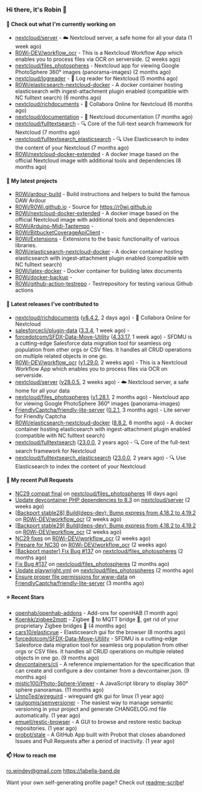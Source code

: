 ### Hi there, it's Robin 👋

#### 👷 Check out what I'm currently working on

- [nextcloud/server](https://github.com/nextcloud/server) - ☁️ Nextcloud server, a safe home for all your data (1 week ago)
- [R0Wi-DEV/workflow_ocr](https://github.com/R0Wi-DEV/workflow_ocr) - This is a Nextcloud Workflow App which enables you to process files via OCR on serverside. (2 weeks ago)
- [nextcloud/files_photospheres](https://github.com/nextcloud/files_photospheres) - Nextcloud app for viewing Google PhotoSphere 360° images (panorama-images) (2 months ago)
- [nextcloud/logreader](https://github.com/nextcloud/logreader) - 📜 Log reader for Nextcloud (5 months ago)
- [R0Wi/elasticsearch-nextcloud-docker](https://github.com/R0Wi/elasticsearch-nextcloud-docker) - A docker container hosting elasticsearch with ingest-attachment plugin enabled (compatible with NC fulltext search) (6 months ago)
- [nextcloud/richdocuments](https://github.com/nextcloud/richdocuments) - 📑 Collabora Online for Nextcloud (6 months ago)
- [nextcloud/documentation](https://github.com/nextcloud/documentation) - 📘 Nextcloud documentation (7 months ago)
- [nextcloud/fulltextsearch](https://github.com/nextcloud/fulltextsearch) - 🔍 Core of the full-text search framework for Nextcloud (7 months ago)
- [nextcloud/fulltextsearch_elasticsearch](https://github.com/nextcloud/fulltextsearch_elasticsearch) - 🔍 Use Elasticsearch to index the content of your Nextcloud (7 months ago)
- [R0Wi/nextcloud-docker-extended](https://github.com/R0Wi/nextcloud-docker-extended) - A docker image based on the official Nextcloud image with additional tools and dependencies (8 months ago)

#### 🌱 My latest projects

- [R0Wi/ardour-build](https://github.com/R0Wi/ardour-build) - Build instructions and helpers to build the famous DAW Ardour
- [R0Wi/R0Wi.github.io](https://github.com/R0Wi/R0Wi.github.io) - Source for https://r0wi.github.io
- [R0Wi/nextcloud-docker-extended](https://github.com/R0Wi/nextcloud-docker-extended) - A docker image based on the official Nextcloud image with additional tools and dependencies
- [R0Wi/Arduino-Midi-Taptempo](https://github.com/R0Wi/Arduino-Midi-Taptempo) - 
- [R0Wi/BitbucketCoverageApiClient](https://github.com/R0Wi/BitbucketCoverageApiClient) - 
- [R0Wi/Extensions](https://github.com/R0Wi/Extensions) - Extensions to the basic functionality of various libraries.
- [R0Wi/elasticsearch-nextcloud-docker](https://github.com/R0Wi/elasticsearch-nextcloud-docker) - A docker container hosting elasticsearch with ingest-attachment plugin enabled (compatible with NC fulltext search)
- [R0Wi/latex-docker](https://github.com/R0Wi/latex-docker) - Docker container for building latex documents
- [R0Wi/docker-backup](https://github.com/R0Wi/docker-backup) - 
- [R0Wi/github-action-testrepo](https://github.com/R0Wi/github-action-testrepo) - Testrepository for testing various Github actions

#### 🔭 Latest releases I've contributed to

- [nextcloud/richdocuments](https://github.com/nextcloud/richdocuments) ([v8.4.2](https://github.com/nextcloud/richdocuments/releases/tag/v8.4.2), 2 days ago) - 📑 Collabora Online for Nextcloud
- [salesforcecli/plugin-data](https://github.com/salesforcecli/plugin-data) ([3.3.4](https://github.com/salesforcecli/plugin-data/releases/tag/3.3.4), 1 week ago) - 
- [forcedotcom/SFDX-Data-Move-Utility](https://github.com/forcedotcom/SFDX-Data-Move-Utility) ([4.33.17](https://github.com/forcedotcom/SFDX-Data-Move-Utility/releases/tag/4.33.17), 1 week ago) - SFDMU is a cutting-edge Salesforce data migration tool for seamless org population from other orgs or CSV files. It handles all CRUD operations on multiple related objects in one go.
- [R0Wi-DEV/workflow_ocr](https://github.com/R0Wi-DEV/workflow_ocr) ([v1.29.0](https://github.com/R0Wi-DEV/workflow_ocr/releases/tag/v1.29.0), 2 weeks ago) - This is a Nextcloud Workflow App which enables you to process files via OCR on serverside.
- [nextcloud/server](https://github.com/nextcloud/server) ([v28.0.5](https://github.com/nextcloud/server/releases/tag/v28.0.5), 2 weeks ago) - ☁️ Nextcloud server, a safe home for all your data
- [nextcloud/files_photospheres](https://github.com/nextcloud/files_photospheres) ([v1.28.1](https://github.com/nextcloud/files_photospheres/releases/tag/v1.28.1), 2 months ago) - Nextcloud app for viewing Google PhotoSphere 360° images (panorama-images)
- [FriendlyCaptcha/friendly-lite-server](https://github.com/FriendlyCaptcha/friendly-lite-server) ([0.2.1](https://github.com/FriendlyCaptcha/friendly-lite-server/releases/tag/0.2.1), 3 months ago) - Lite server for Friendly Captcha
- [R0Wi/elasticsearch-nextcloud-docker](https://github.com/R0Wi/elasticsearch-nextcloud-docker) ([8.8.2](https://github.com/R0Wi/elasticsearch-nextcloud-docker/releases/tag/8.8.2), 6 months ago) - A docker container hosting elasticsearch with ingest-attachment plugin enabled (compatible with NC fulltext search)
- [nextcloud/fulltextsearch](https://github.com/nextcloud/fulltextsearch) ([23.0.0](https://github.com/nextcloud/fulltextsearch/releases/tag/23.0.0), 2 years ago) - 🔍 Core of the full-text search framework for Nextcloud
- [nextcloud/fulltextsearch_elasticsearch](https://github.com/nextcloud/fulltextsearch_elasticsearch) ([23.0.0](https://github.com/nextcloud/fulltextsearch_elasticsearch/releases/tag/23.0.0), 2 years ago) - 🔍 Use Elasticsearch to index the content of your Nextcloud

#### 🔨 My recent Pull Requests

- [NC29 compat final](https://github.com/nextcloud/files_photospheres/pull/142) on [nextcloud/files_photospheres](https://github.com/nextcloud/files_photospheres) (6 days ago)
- [Update devcontainer PHP dependencies to 8.3](https://github.com/nextcloud/server/pull/45086) on [nextcloud/server](https://github.com/nextcloud/server) (2 weeks ago)
- [[Backport stable28] Build(deps-dev): Bump express from 4.18.2 to 4.19.2](https://github.com/R0Wi-DEV/workflow_ocr/pull/249) on [R0Wi-DEV/workflow_ocr](https://github.com/R0Wi-DEV/workflow_ocr) (2 weeks ago)
- [[Backport stable29] Build(deps-dev): Bump express from 4.18.2 to 4.19.2](https://github.com/R0Wi-DEV/workflow_ocr/pull/248) on [R0Wi-DEV/workflow_ocr](https://github.com/R0Wi-DEV/workflow_ocr) (2 weeks ago)
- [NC29 fixes](https://github.com/R0Wi-DEV/workflow_ocr/pull/247) on [R0Wi-DEV/workflow_ocr](https://github.com/R0Wi-DEV/workflow_ocr) (2 weeks ago)
- [Prepare for NC30](https://github.com/R0Wi-DEV/workflow_ocr/pull/246) on [R0Wi-DEV/workflow_ocr](https://github.com/R0Wi-DEV/workflow_ocr) (2 weeks ago)
- [[Backport master] Fix Bug #137](https://github.com/nextcloud/files_photospheres/pull/140) on [nextcloud/files_photospheres](https://github.com/nextcloud/files_photospheres) (2 months ago)
- [Fix Bug #137](https://github.com/nextcloud/files_photospheres/pull/139) on [nextcloud/files_photospheres](https://github.com/nextcloud/files_photospheres) (2 months ago)
- [Update playwright.yml](https://github.com/nextcloud/files_photospheres/pull/138) on [nextcloud/files_photospheres](https://github.com/nextcloud/files_photospheres) (2 months ago)
- [Ensure proper file permissions for www-data](https://github.com/FriendlyCaptcha/friendly-lite-server/pull/19) on [FriendlyCaptcha/friendly-lite-server](https://github.com/FriendlyCaptcha/friendly-lite-server) (3 months ago)

#### ⭐ Recent Stars

- [openhab/openhab-addons](https://github.com/openhab/openhab-addons) - Add-ons for openHAB (1 month ago)
- [Koenkk/zigbee2mqtt](https://github.com/Koenkk/zigbee2mqtt) - Zigbee 🐝 to MQTT bridge 🌉, get rid of your proprietary Zigbee bridges 🔨 (4 months ago)
- [cars10/elasticvue](https://github.com/cars10/elasticvue) - Elasticsearch gui for the browser (8 months ago)
- [forcedotcom/SFDX-Data-Move-Utility](https://github.com/forcedotcom/SFDX-Data-Move-Utility) - SFDMU is a cutting-edge Salesforce data migration tool for seamless org population from other orgs or CSV files. It handles all CRUD operations on multiple related objects in one go. (9 months ago)
- [devcontainers/cli](https://github.com/devcontainers/cli) - A reference implementation for the specification that can create and configure a dev container from a devcontainer.json. (9 months ago)
- [mistic100/Photo-Sphere-Viewer](https://github.com/mistic100/Photo-Sphere-Viewer) - A JavaScript library to display 360° sphere panoramas. (11 months ago)
- [UnnoTed/wireguird](https://github.com/UnnoTed/wireguird) - wireguard gtk gui for linux (1 year ago)
- [raulgomis/semversioner](https://github.com/raulgomis/semversioner) - The easiest way to manage semantic versioning in your project and generate CHANGELOG.md file automatically. (1 year ago)
- [emuell/restic-browser](https://github.com/emuell/restic-browser) - A GUI to browse and restore restic backup repositories. (1 year ago)
- [probot/stale](https://github.com/probot/stale) - A GitHub App built with Probot that closes abandoned Issues and Pull Requests after a period of inactivity. (1 year ago)

#### 📫 How to reach me
[ro.windey@gmail.com](mailto:ro.windey@gmailcom)
https://labella-band.de

Want your own self-generating profile page? Check out [readme-scribe](https://github.com/muesli/readme-scribe)!